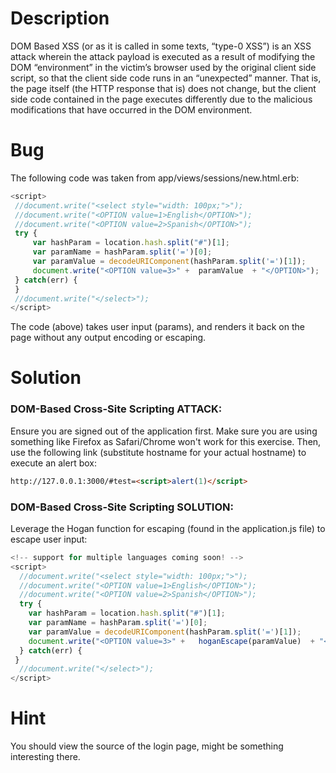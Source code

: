 # Description

DOM Based XSS (or as it is called in some texts, “type-0 XSS”) is an XSS attack wherein the attack payload is executed as a result of modifying the DOM “environment” in the victim’s browser used by the original client side script, so that the client side code runs in an “unexpected” manner. That is, the page itself (the HTTP response that is) does not change, but the client side code contained in the page executes differently due to the malicious modifications that have occurred in the DOM environment.

# Bug

The following code was taken from app/views/sessions/new.html.erb:

```javascript
<script>
 //document.write("<select style="width: 100px;">");
 //document.write("<OPTION value=1>English</OPTION>");
 //document.write("<OPTION value=2>Spanish</OPTION>");
 try {
     var hashParam = location.hash.split("#")[1];
     var paramName = hashParam.split('=')[0];
     var paramValue = decodeURIComponent(hashParam.split('=')[1]);
     document.write("<OPTION value=3>" +  paramValue  + "</OPTION>");
 } catch(err) {
 }
 //document.write("</select>");
</script>
```
The code (above) takes user input (params), and renders it back on the page without any output encoding or escaping.

# Solution

### DOM-Based Cross-Site Scripting ATTACK:

Ensure you are signed out of the application first. Make sure you are using something like Firefox as Safari/Chrome won't work for this exercise. Then, use the following link (substitute hostname for your actual hostname) to execute an alert box:

```html
http://127.0.0.1:3000/#test=<script>alert(1)</script>
```

### DOM-Based Cross-Site Scripting SOLUTION:

Leverage the Hogan function for escaping (found in the application.js file) to escape user input:

```javascript
<!-- support for multiple languages coming soon! -->
<script>
  //document.write("<select style="width: 100px;">");
  //document.write("<OPTION value=1>English</OPTION>");
  //document.write("<OPTION value=2>Spanish</OPTION>");
  try {
    var hashParam = location.hash.split("#")[1];
    var paramName = hashParam.split('=')[0];
    var paramValue = decodeURIComponent(hashParam.split('=')[1]);
    document.write("<OPTION value=3>" +   hoganEscape(paramValue)  + "</OPTION>");
  } catch(err) {
 }
  //document.write("</select>");
</script>
```
# Hint

You should view the source of the login page, might be something interesting there.